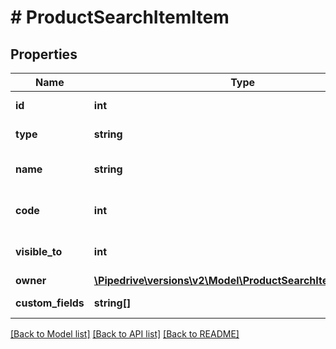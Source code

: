 # # ProductSearchItemItem

## Properties

Name | Type | Description | Notes
------------ | ------------- | ------------- | -------------
**id** | **int** | The ID of the product | [optional]
**type** | **string** | The type of the item | [optional]
**name** | **string** | The name of the product | [optional]
**code** | **int** | The code of the product | [optional]
**visible_to** | **int** | The visibility of the product | [optional]
**owner** | [**\Pipedrive\versions\v2\Model\ProductSearchItemItemOwner**](ProductSearchItemItemOwner.md) |  | [optional]
**custom_fields** | **string[]** | The custom fields | [optional]

[[Back to Model list]](../../README.md#models) [[Back to API list]](../../README.md#endpoints) [[Back to README]](../../README.md)

